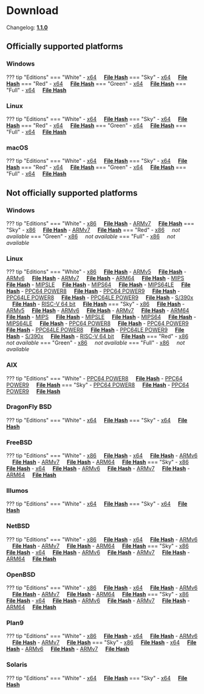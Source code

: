 # Download

Changelog: [**1.1.0**](../Changelog.md#110-_-september-02-2020)

## Officially supported platforms

### Windows

??? tip "Editions"
    === "White"
        - [x64](../../dl/1.1.0/white/windows/dixer_amd64.exe) &nbsp;&nbsp;&nbsp; **<a href="../../dl/?info=1.1.0/white/windows/dixer_amd64.exe" target="_blank">File Hash</a>**
    === "Sky"
        - [x64](../../dl/1.1.0/sky/windows/dixer_amd64.exe) &nbsp;&nbsp;&nbsp; **<a href="../../dl/?info=1.1.0/sky/windows/dixer_amd64.exe" target="_blank">File Hash</a>**
    === "Red"
        - [x64](../../dl/1.1.0/red/windows/dixer_amd64.exe) &nbsp;&nbsp;&nbsp; **<a href="../../dl/?info=1.1.0/red/windows/dixer_amd64.exe" target="_blank">File Hash</a>**
    === "Green"
        - [x64](../../dl/1.1.0/green/windows/dixer_amd64.exe) &nbsp;&nbsp;&nbsp; **<a href="../../dl/?info=1.1.0/green/windows/dixer_amd64.exe" target="_blank">File Hash</a>**
    === "Full"
        - [x64](../../dl/1.1.0/full/windows/dixer_amd64.exe) &nbsp;&nbsp;&nbsp; **<a href="../../dl/?info=1.1.0/full/windows/dixer_amd64.exe" target="_blank">File Hash</a>**

### Linux

??? tip "Editions"
    === "White"
        - [x64](../../dl/1.1.0/white/linux/dixer_amd64) &nbsp;&nbsp;&nbsp; **<a href="../../dl/?info=1.1.0/white/linux/dixer_amd64" target="_blank">File Hash</a>**
    === "Sky"
        - [x64](../../dl/1.1.0/sky/linux/dixer_amd64) &nbsp;&nbsp;&nbsp; **<a href="../../dl/?info=1.1.0/sky/linux/dixer_amd64" target="_blank">File Hash</a>**
    === "Red"
        - [x64](../../dl/1.1.0/red/linux/dixer_amd64) &nbsp;&nbsp;&nbsp; **<a href="../../dl/?info=1.1.0/red/linux/dixer_amd64" target="_blank">File Hash</a>**
    === "Green"
        - [x64](../../dl/1.1.0/green/linux/dixer_amd64) &nbsp;&nbsp;&nbsp; **<a href="../../dl/?info=1.1.0/green/linux/dixer_amd64" target="_blank">File Hash</a>**
    === "Full"
        - [x64](../../dl/1.1.0/full/linux/dixer_amd64) &nbsp;&nbsp;&nbsp; **<a href="../../dl/?info=1.1.0/full/linux/dixer_amd64" target="_blank">File Hash</a>**

### macOS

??? tip "Editions"
    === "White"
        - [x64](../../dl/1.1.0/white/darwin/dixer_amd64) &nbsp;&nbsp;&nbsp; **<a href="../../dl/?info=1.1.0/white/darwin/dixer_amd64" target="_blank">File Hash</a>**
    === "Sky"
        - [x64](../../dl/1.1.0/sky/darwin/dixer_amd64) &nbsp;&nbsp;&nbsp; **<a href="../../dl/?info=1.1.0/sky/darwin/dixer_amd64" target="_blank">File Hash</a>**
    === "Red"
        - [x64](../../dl/1.1.0/red/darwin/dixer_amd64) &nbsp;&nbsp;&nbsp; **<a href="../../dl/?info=1.1.0/red/darwin/dixer_amd64" target="_blank">File Hash</a>**
    === "Green"
        - [x64](../../dl/1.1.0/green/darwin/dixer_amd64) &nbsp;&nbsp;&nbsp; **<a href="../../dl/?info=1.1.0/green/darwin/dixer_amd64" target="_blank">File Hash</a>**
    === "Full"
        - [x64](../../dl/1.1.0/full/darwin/dixer_amd64) &nbsp;&nbsp;&nbsp; **<a href="../../dl/?info=1.1.0/full/darwin/dixer_amd64" target="_blank">File Hash</a>**

## Not officially supported platforms

### Windows

??? tip "Editions"
    === "White"
        - [x86](../../dl/1.1.0/white/windows/dixer_386.exe) &nbsp;&nbsp;&nbsp; **<a href="../../dl/?info=1.1.0/white/windows/dixer_386.exe" target="_blank">File Hash</a>**
        - [ARMv7](../../dl/1.1.0/white/windows/dixer_armV7.exe) &nbsp;&nbsp;&nbsp; **<a href="../../dl/?info=1.1.0/white/windows/dixer_armV7.exe" target="_blank">File Hash</a>**
    === "Sky"
        - [x86](../../dl/1.1.0/sky/windows/dixer_386.exe) &nbsp;&nbsp;&nbsp; **<a href="../../dl/?info=1.1.0/sky/windows/dixer_386.exe" target="_blank">File Hash</a>**
        - [ARMv7](../../dl/1.1.0/white/windows/dixer_armV7.exe) &nbsp;&nbsp;&nbsp; **<a href="../../dl/?info=1.1.0/sky/windows/dixer_armV7.exe" target="_blank">File Hash</a>**
    === "Red"
        - [x86](../../dl/1.1.0/red/windows/dixer_386.exe) &nbsp;&nbsp;&nbsp; *not available*
    === "Green"
        - [x86](../../dl/1.1.0/green/windows/dixer_386.exe) &nbsp;&nbsp;&nbsp; *not available*
    === "Full"
        - [x86](../../dl/1.1.0/full/windows/dixer_386.exe) &nbsp;&nbsp;&nbsp; *not available*

### Linux

??? tip "Editions"
    === "White"
        - [x86](../../dl/1.1.0/white/linux/dixer_386) &nbsp;&nbsp;&nbsp; **<a href="../../dl/?info=1.1.0/white/linux/dixer_386" target="_blank">File Hash</a>**
        - [ARMv5](../../dl/1.1.0/white/linux/dixer_armV5) &nbsp;&nbsp;&nbsp; **<a href="../../dl/?info=1.1.0/white/linux/dixer_armV5" target="_blank">File Hash</a>**
        - [ARMv6](../../dl/1.1.0/white/linux/dixer_armV6) &nbsp;&nbsp;&nbsp; **<a href="../../dl/?info=1.1.0/white/linux/dixer_armV6" target="_blank">File Hash</a>**
        - [ARMv7](../../dl/1.1.0/white/linux/dixer_armV7) &nbsp;&nbsp;&nbsp; **<a href="../../dl/?info=1.1.0/white/linux/dixer_armV7" target="_blank">File Hash</a>**
        - [ARM64](../../dl/1.1.0/white/linux/dixer_arm64) &nbsp;&nbsp;&nbsp; **<a href="../../dl/?info=1.1.0/white/linux/dixer_arm64" target="_blank">File Hash</a>**
        - [MIPS](../../dl/1.1.0/white/linux/dixer_mips) &nbsp;&nbsp;&nbsp; **<a href="../../dl/?info=1.1.0/white/linux/dixer_mips" target="_blank">File Hash</a>**
        - [MIPSLE](../../dl/1.1.0/white/linux/dixer_mipsle) &nbsp;&nbsp;&nbsp; **<a href="../../dl/?info=1.1.0/white/linux/dixer_mipsle" target="_blank">File Hash</a>**
        - [MIPS64](../../dl/1.1.0/white/linux/dixer_mips64) &nbsp;&nbsp;&nbsp; **<a href="../../dl/?info=1.1.0/white/linux/dixer_mips64" target="_blank">File Hash</a>**
        - [MIPS64LE](../../dl/1.1.0/white/linux/dixer_mips64le) &nbsp;&nbsp;&nbsp; **<a href="../../dl/?info=1.1.0/white/linux/dixer_mips64le" target="_blank">File Hash</a>**
        - [PPC64 POWER8](../../dl/1.1.0/white/linux/dixer_ppc64_power8) &nbsp;&nbsp;&nbsp; **<a href="../../dl/?info=1.1.0/white/linux/dixer_ppc64_power8" target="_blank">File Hash</a>**
        - [PPC64 POWER9](../../dl/1.1.0/white/linux/dixer_ppc64_power9) &nbsp;&nbsp;&nbsp; **<a href="../../dl/?info=1.1.0/white/linux/dixer_ppc64_power9" target="_blank">File Hash</a>**
        - [PPC64LE POWER8](../../dl/1.1.0/white/linux/dixer_ppc64le_power8) &nbsp;&nbsp;&nbsp; **<a href="../../dl/?info=1.1.0/white/linux/dixer_ppc64le_power8" target="_blank">File Hash</a>**
        - [PPC64LE POWER9](../../dl/1.1.0/white/linux/dixer_ppc64le_power9) &nbsp;&nbsp;&nbsp; **<a href="../../dl/?info=1.1.0/white/linux/dixer_ppc64le_power9" target="_blank">File Hash</a>**
        - [S/390x](../../dl/1.1.0/white/linux/dixer_s390x) &nbsp;&nbsp;&nbsp; **<a href="../../dl/?info=1.1.0/white/linux/dixer_s390x" target="_blank">File Hash</a>**
        - [RISC-V 64 bit](../../dl/1.1.0/white/linux/dixer_riscv64) &nbsp;&nbsp;&nbsp; **<a href="../../dl/?info=1.1.0/white/linux/dixer_riscv64" target="_blank">File Hash</a>**
    === "Sky"
        - [x86](../../dl/1.1.0/sky/linux/dixer_386) &nbsp;&nbsp;&nbsp; **<a href="../../dl/?info=1.1.0/sky/linux/dixer_386" target="_blank">File Hash</a>**
        - [ARMv5](../../dl/1.1.0/sky/linux/dixer_armV5) &nbsp;&nbsp;&nbsp; **<a href="../../dl/?info=1.1.0/sky/linux/dixer_armV5" target="_blank">File Hash</a>**
        - [ARMv6](../../dl/1.1.0/sky/linux/dixer_armV6) &nbsp;&nbsp;&nbsp; **<a href="../../dl/?info=1.1.0/sky/linux/dixer_armV6" target="_blank">File Hash</a>**
        - [ARMv7](../../dl/1.1.0/sky/linux/dixer_armV7) &nbsp;&nbsp;&nbsp; **<a href="../../dl/?info=1.1.0/sky/linux/dixer_armV7" target="_blank">File Hash</a>**
        - [ARM64](../../dl/1.1.0/sky/linux/dixer_arm64) &nbsp;&nbsp;&nbsp; **<a href="../../dl/?info=1.1.0/sky/linux/dixer_arm64" target="_blank">File Hash</a>**
        - [MIPS](../../dl/1.1.0/sky/linux/dixer_mips) &nbsp;&nbsp;&nbsp; **<a href="../../dl/?info=1.1.0/sky/linux/dixer_mips" target="_blank">File Hash</a>**
        - [MIPSLE](../../dl/1.1.0/sky/linux/dixer_mipsle) &nbsp;&nbsp;&nbsp; **<a href="../../dl/?info=1.1.0/sky/linux/dixer_mipsle" target="_blank">File Hash</a>**
        - [MIPS64](../../dl/1.1.0/sky/linux/dixer_mips64) &nbsp;&nbsp;&nbsp; **<a href="../../dl/?info=1.1.0/sky/linux/dixer_mips64" target="_blank">File Hash</a>**
        - [MIPS64LE](../../dl/1.1.0/sky/linux/dixer_mips64le) &nbsp;&nbsp;&nbsp; **<a href="../../dl/?info=1.1.0/sky/linux/dixer_mips64le" target="_blank">File Hash</a>**
        - [PPC64 POWER8](../../dl/1.1.0/sky/linux/dixer_ppc64_power8) &nbsp;&nbsp;&nbsp; **<a href="../../dl/?info=1.1.0/sky/linux/dixer_ppc64_power8" target="_blank">File Hash</a>**
        - [PPC64 POWER9](../../dl/1.1.0/sky/linux/dixer_ppc64_power9) &nbsp;&nbsp;&nbsp; **<a href="../../dl/?info=1.1.0/sky/linux/dixer_ppc64_power9" target="_blank">File Hash</a>**
        - [PPC64LE POWER8](../../dl/1.1.0/sky/linux/dixer_ppc64le_power8) &nbsp;&nbsp;&nbsp; **<a href="../../dl/?info=1.1.0/sky/linux/dixer_ppc64le_power8" target="_blank">File Hash</a>**
        - [PPC64LE POWER9](../../dl/1.1.0/sky/linux/dixer_ppc64le_power9) &nbsp;&nbsp;&nbsp; **<a href="../../dl/?info=1.1.0/sky/linux/dixer_ppc64le_power9" target="_blank">File Hash</a>**
        - [S/390x](../../dl/1.1.0/sky/linux/dixer_s390x) &nbsp;&nbsp;&nbsp; **<a href="../../dl/?info=1.1.0/sky/linux/dixer_s390x" target="_blank">File Hash</a>**
        - [RISC-V 64 bit](../../dl/1.1.0/sky/linux/dixer_riscv64) &nbsp;&nbsp;&nbsp; **<a href="../../dl/?info=1.1.0/sky/linux/dixer_riscv64" target="_blank">File Hash</a>**
    === "Red"
        - [x86](../../dl/1.1.0/red/linux/dixer_386) &nbsp;&nbsp;&nbsp; *not available*
    === "Green"
        - [x86](../../dl/1.1.0/green/linux/dixer_386) &nbsp;&nbsp;&nbsp; *not available*
    === "Full"
        - [x86](../../dl/1.1.0/full/linux/dixer_386) &nbsp;&nbsp;&nbsp; *not available*

### AIX

??? tip "Editions"
    === "White"
        - [PPC64 POWER8](../../dl/1.1.0/white/aix/dixer_ppc64_power8) &nbsp;&nbsp;&nbsp; **<a href="../../dl/?info=1.1.0/white/aix/dixer_ppc64_power8" target="_blank">File Hash</a>**
        - [PPC64 POWER9](../../dl/1.1.0/white/aix/dixer_ppc64_power9) &nbsp;&nbsp;&nbsp; **<a href="../../dl/?info=1.1.0/white/aix/dixer_ppc64_power9" target="_blank">File Hash</a>**
    === "Sky"
        - [PPC64 POWER8](../../dl/1.1.0/sky/aix/dixer_ppc64_power8) &nbsp;&nbsp;&nbsp; **<a href="../../dl/?info=1.1.0/sky/aix/dixer_ppc64_power8" target="_blank">File Hash</a>**
        - [PPC64 POWER9](../../dl/1.1.0/sky/aix/dixer_ppc64_power9) &nbsp;&nbsp;&nbsp; **<a href="../../dl/?info=1.1.0/sky/aix/dixer_ppc64_power9" target="_blank">File Hash</a>**

### DragonFly BSD

??? tip "Editions"
    === "White"
        - [x64](../../dl/1.1.0/white/dragonfly/dixer_amd64) &nbsp;&nbsp;&nbsp; **<a href="../../dl/?info=1.1.0/white/dragonfly/dixer_amd64" target="_blank">File Hash</a>**
    === "Sky"
        - [x64](../../dl/1.1.0/sky/dragonfly/dixer_amd64) &nbsp;&nbsp;&nbsp; **<a href="../../dl/?info=1.1.0/sky/dragonfly/dixer_amd64" target="_blank">File Hash</a>**

### FreeBSD

??? tip "Editions"
    === "White"
        - [x86](../../dl/1.1.0/white/freebsd/dixer_386) &nbsp;&nbsp;&nbsp; **<a href="../../dl/?info=1.1.0/white/freebsd/dixer_386" target="_blank">File Hash</a>**
        - [x64](../../dl/1.1.0/white/freebsd/dixer_amd64) &nbsp;&nbsp;&nbsp; **<a href="../../dl/?info=1.1.0/white/freebsd/dixer_amd64" target="_blank">File Hash</a>**
        - [ARMv6](../../dl/1.1.0/white/freebsd/dixer_armV6) &nbsp;&nbsp;&nbsp; **<a href="../../dl/?info=1.1.0/white/freebsd/dixer_armV6" target="_blank">File Hash</a>**
        - [ARMv7](../../dl/1.1.0/white/freebsd/dixer_armV7) &nbsp;&nbsp;&nbsp; **<a href="../../dl/?info=1.1.0/white/freebsd/dixer_armV7" target="_blank">File Hash</a>**
        - [ARM64](../../dl/1.1.0/white/freebsd/dixer_arm64) &nbsp;&nbsp;&nbsp; **<a href="../../dl/?info=1.1.0/white/freebsd/dixer_arm64" target="_blank">File Hash</a>**
    === "Sky"
        - [x86](../../dl/1.1.0/sky/freebsd/dixer_386) &nbsp;&nbsp;&nbsp; **<a href="../../dl/?info=1.1.0/sky/freebsd/dixer_386" target="_blank">File Hash</a>**
        - [x64](../../dl/1.1.0/sky/freebsd/dixer_amd64) &nbsp;&nbsp;&nbsp; **<a href="../../dl/?info=1.1.0/sky/freebsd/dixer_amd64" target="_blank">File Hash</a>**
        - [ARMv6](../../dl/1.1.0/sky/freebsd/dixer_armV6) &nbsp;&nbsp;&nbsp; **<a href="../../dl/?info=1.1.0/sky/freebsd/dixer_armV6" target="_blank">File Hash</a>**
        - [ARMv7](../../dl/1.1.0/sky/freebsd/dixer_armV7) &nbsp;&nbsp;&nbsp; **<a href="../../dl/?info=1.1.0/sky/freebsd/dixer_armV7" target="_blank">File Hash</a>**
        - [ARM64](../../dl/1.1.0/sky/freebsd/dixer_arm64) &nbsp;&nbsp;&nbsp; **<a href="../../dl/?info=1.1.0/sky/freebsd/dixer_arm64" target="_blank">File Hash</a>**

### Illumos

??? tip "Editions"
    === "White"
        - [x64](../../dl/1.1.0/white/illumos/dixer_amd64) &nbsp;&nbsp;&nbsp; **<a href="../../dl/?info=1.1.0/white/illumos/dixer_amd64" target="_blank">File Hash</a>**
    === "Sky"
        - [x64](../../dl/1.1.0/sky/illumos/dixer_amd64) &nbsp;&nbsp;&nbsp; **<a href="../../dl/?info=1.1.0/sky/illumos/dixer_amd64" target="_blank">File Hash</a>**

### NetBSD

??? tip "Editions"
    === "White"
        - [x86](../../dl/1.1.0/white/netbsd/dixer_386) &nbsp;&nbsp;&nbsp; **<a href="../../dl/?info=1.1.0/white/netbsd/dixer_386" target="_blank">File Hash</a>**
        - [x64](../../dl/1.1.0/white/netbsd/dixer_amd64) &nbsp;&nbsp;&nbsp; **<a href="../../dl/?info=1.1.0/white/netbsd/dixer_amd64" target="_blank">File Hash</a>**
        - [ARMv6](../../dl/1.1.0/white/netbsd/dixer_armV6) &nbsp;&nbsp;&nbsp; **<a href="../../dl/?info=1.1.0/white/netbsd/dixer_armV6" target="_blank">File Hash</a>**
        - [ARMv7](../../dl/1.1.0/white/netbsd/dixer_armV7) &nbsp;&nbsp;&nbsp; **<a href="../../dl/?info=1.1.0/white/netbsd/dixer_armV7" target="_blank">File Hash</a>**
        - [ARM64](../../dl/1.1.0/white/netbsd/dixer_arm64) &nbsp;&nbsp;&nbsp; **<a href="../../dl/?info=1.1.0/white/netbsd/dixer_arm64" target="_blank">File Hash</a>**
    === "Sky"
        - [x86](../../dl/1.1.0/sky/netbsd/dixer_386) &nbsp;&nbsp;&nbsp; **<a href="../../dl/?info=1.1.0/sky/netbsd/dixer_386" target="_blank">File Hash</a>**
        - [x64](../../dl/1.1.0/sky/netbsd/dixer_amd64) &nbsp;&nbsp;&nbsp; **<a href="../../dl/?info=1.1.0/sky/netbsd/dixer_amd64" target="_blank">File Hash</a>**
        - [ARMv6](../../dl/1.1.0/sky/netbsd/dixer_armV6) &nbsp;&nbsp;&nbsp; **<a href="../../dl/?info=1.1.0/sky/netbsd/dixer_armV6" target="_blank">File Hash</a>**
        - [ARMv7](../../dl/1.1.0/sky/netbsd/dixer_armV7) &nbsp;&nbsp;&nbsp; **<a href="../../dl/?info=1.1.0/sky/netbsd/dixer_armV7" target="_blank">File Hash</a>**
        - [ARM64](../../dl/1.1.0/sky/netbsd/dixer_arm64) &nbsp;&nbsp;&nbsp; **<a href="../../dl/?info=1.1.0/sky/netbsd/dixer_arm64" target="_blank">File Hash</a>**

### OpenBSD

??? tip "Editions"
    === "White"
        - [x86](../../dl/1.1.0/white/openbsd/dixer_386) &nbsp;&nbsp;&nbsp; **<a href="../../dl/?info=1.1.0/white/openbsd/dixer_386" target="_blank">File Hash</a>**
        - [x64](../../dl/1.1.0/white/openbsd/dixer_amd64) &nbsp;&nbsp;&nbsp; **<a href="../../dl/?info=1.1.0/white/openbsd/dixer_amd64" target="_blank">File Hash</a>**
        - [ARMv6](../../dl/1.1.0/white/openbsd/dixer_armV6) &nbsp;&nbsp;&nbsp; **<a href="../../dl/?info=1.1.0/white/openbsd/dixer_armV6" target="_blank">File Hash</a>**
        - [ARMv7](../../dl/1.1.0/white/openbsd/dixer_armV7) &nbsp;&nbsp;&nbsp; **<a href="../../dl/?info=1.1.0/white/openbsd/dixer_armV7" target="_blank">File Hash</a>**
        - [ARM64](../../dl/1.1.0/white/openbsd/dixer_arm64) &nbsp;&nbsp;&nbsp; **<a href="../../dl/?info=1.1.0/white/openbsd/dixer_arm64" target="_blank">File Hash</a>**
    === "Sky"
        - [x86](../../dl/1.1.0/sky/openbsd/dixer_386) &nbsp;&nbsp;&nbsp; **<a href="../../dl/?info=1.1.0/sky/openbsd/dixer_386" target="_blank">File Hash</a>**
        - [x64](../../dl/1.1.0/sky/openbsd/dixer_amd64) &nbsp;&nbsp;&nbsp; **<a href="../../dl/?info=1.1.0/sky/openbsd/dixer_amd64" target="_blank">File Hash</a>**
        - [ARMv6](../../dl/1.1.0/sky/openbsd/dixer_armV6) &nbsp;&nbsp;&nbsp; **<a href="../../dl/?info=1.1.0/sky/openbsd/dixer_armV6" target="_blank">File Hash</a>**
        - [ARMv7](../../dl/1.1.0/sky/openbsd/dixer_armV7) &nbsp;&nbsp;&nbsp; **<a href="../../dl/?info=1.1.0/sky/openbsd/dixer_armV7" target="_blank">File Hash</a>**
        - [ARM64](../../dl/1.1.0/sky/openbsd/dixer_arm64) &nbsp;&nbsp;&nbsp; **<a href="../../dl/?info=1.1.0/sky/openbsd/dixer_arm64" target="_blank">File Hash</a>**

### Plan9

??? tip "Editions"
    === "White"
        - [x86](../../dl/1.1.0/white/plan9/dixer_386) &nbsp;&nbsp;&nbsp; **<a href="../../dl/?info=1.1.0/white/plan9/dixer_386" target="_blank">File Hash</a>**
        - [x64](../../dl/1.1.0/white/plan9/dixer_amd64) &nbsp;&nbsp;&nbsp; **<a href="../../dl/?info=1.1.0/white/plan9/dixer_amd64" target="_blank">File Hash</a>**
        - [ARMv6](../../dl/1.1.0/white/plan9/dixer_armV6) &nbsp;&nbsp;&nbsp; **<a href="../../dl/?info=1.1.0/white/plan9/dixer_armV6" target="_blank">File Hash</a>**
        - [ARMv7](../../dl/1.1.0/white/plan9/dixer_armV7) &nbsp;&nbsp;&nbsp; **<a href="../../dl/?info=1.1.0/white/plan9/dixer_armV7" target="_blank">File Hash</a>**
    === "Sky"
        - [x86](../../dl/1.1.0/sky/plan9/dixer_386) &nbsp;&nbsp;&nbsp; **<a href="../../dl/?info=1.1.0/sky/plan9/dixer_386" target="_blank">File Hash</a>**
        - [x64](../../dl/1.1.0/sky/plan9/dixer_amd64) &nbsp;&nbsp;&nbsp; **<a href="../../dl/?info=1.1.0/sky/plan9/dixer_amd64" target="_blank">File Hash</a>**
        - [ARMv6](../../dl/1.1.0/sky/plan9/dixer_armV6) &nbsp;&nbsp;&nbsp; **<a href="../../dl/?info=1.1.0/sky/plan9/dixer_armV6" target="_blank">File Hash</a>**
        - [ARMv7](../../dl/1.1.0/sky/plan9/dixer_armV7) &nbsp;&nbsp;&nbsp; **<a href="../../dl/?info=1.1.0/sky/plan9/dixer_armV7" target="_blank">File Hash</a>**

### Solaris

??? tip "Editions"
    === "White"
        - [x64](../../dl/1.1.0/white/solaris/dixer_amd64) &nbsp;&nbsp;&nbsp; **<a href="../../dl/?info=1.1.0/white/solaris/dixer_amd64" target="_blank">File Hash</a>**
    === "Sky"
        - [x64](../../dl/1.1.0/sky/solaris/dixer_amd64) &nbsp;&nbsp;&nbsp; **<a href="../../dl/?info=1.1.0/sky/solaris/dixer_amd64" target="_blank">File Hash</a>**
